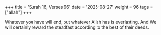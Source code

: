 +++
title = 'Surah 16, Verses 96'
date = '2025-08-27'
weight = 96
tags = ["allah"]
+++

Whatever you have will end, but whatever Allah has is everlasting. And We will certainly reward the steadfast according to the best of their deeds.